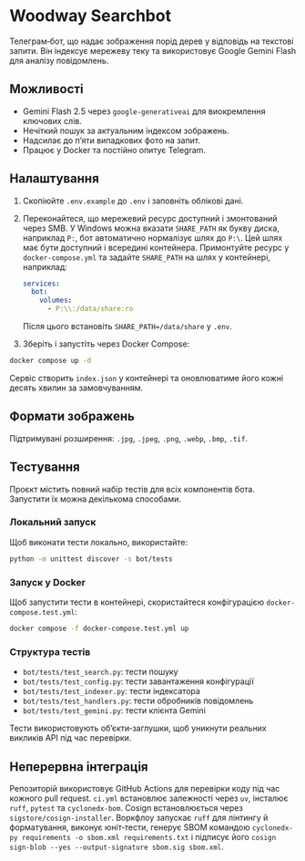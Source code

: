 # Woodway Searchbot

Телеграм‑бот, що надає зображення порід дерев у відповідь на текстові запити. Він індексує мережеву теку та використовує Google Gemini Flash для аналізу повідомлень.

## Можливості
- Gemini Flash 2.5 через `google-generativeai` для виокремлення ключових слів.
- Нечіткий пошук за актуальним індексом зображень.
- Надсилає до пʼяти випадкових фото на запит.
- Працює у Docker та постійно опитує Telegram.

## Налаштування
1. Скопіюйте `.env.example` до `.env` і заповніть облікові дані.
2. Переконайтеся, що мережевий ресурс доступний і змонтований через SMB.
   У Windows можна вказати `SHARE_PATH` як букву диска, наприклад `P:`,
   бот автоматично нормалізує шлях до `P:\`.
   Цей шлях має бути доступний і всередині контейнера. Примонтуйте ресурс у `docker-compose.yml` та
   задайте `SHARE_PATH` на шлях у контейнері, наприклад:

   ```yaml
   services:
     bot:
       volumes:
         - P:\\:/data/share:ro
   ```

   Після цього встановіть `SHARE_PATH=/data/share` у `.env`.
3. Зберіть і запустіть через Docker Compose:

```bash
docker compose up -d
```

Сервіс створить `index.json` у контейнері та оновлюватиме його кожні десять хвилин за замовчуванням.

## Формати зображень
Підтримувані розширення: `.jpg`, `.jpeg`, `.png`, `.webp`, `.bmp`, `.tif`.

## Тестування
Проєкт містить повний набір тестів для всіх компонентів бота. Запустити їх можна декількома способами.

### Локальний запуск
Щоб виконати тести локально, використайте:

```bash
python -m unittest discover -s bot/tests
```

### Запуск у Docker
Щоб запустити тести в контейнері, скористайтеся конфігурацією `docker-compose.test.yml`:

```bash
docker compose -f docker-compose.test.yml up
```

### Структура тестів
- `bot/tests/test_search.py`: тести пошуку
- `bot/tests/test_config.py`: тести завантаження конфігурації
- `bot/tests/test_indexer.py`: тести індексатора
- `bot/tests/test_handlers.py`: тести обробників повідомлень
- `bot/tests/test_gemini.py`: тести клієнта Gemini

Тести використовують обʼєкти‑заглушки, щоб уникнути реальних викликів API під час перевірки.

## Неперервна інтеграція
Репозиторій використовує GitHub Actions для перевірки коду під час кожного pull request. `ci.yml` встановлює залежності через `uv`, інсталює `ruff`, `pytest` та `cyclonedx-bom`. Cosign встановлюється через `sigstore/cosign-installer`. Воркфлоу запускає `ruff` для лінтингу й форматування, виконує юніт‑тести, генерує SBOM командою `cyclonedx-py requirements -o sbom.xml requirements.txt` і підписує його `cosign sign-blob --yes --output-signature sbom.sig sbom.xml`.
